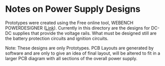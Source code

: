 # Notes on Power Supply Designs

Prototypes were created using the Free online tool, WEBENCH
POWERDESIGNER ([Link](https://webench.ti.com/power-designer/)).
Currently in this directory are the designs for DC-DC supplies that
provide the voltage rails. What must be designed still are the battery
protection circuits and ignition circuits.

Note: These designs are only Prototypes. PCB Layouts are generated by
software and are only to give an idea of final layout, will be altered
to fit in a larger PCB diagram with all sections of the overall power
supply.
